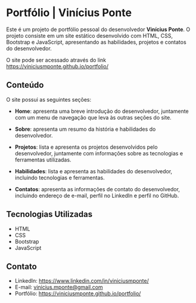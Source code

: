 # Portfólio | Vinícius Ponte

Este é um projeto de portfólio pessoal do desenvolvedor **Vinícius Ponte**. O projeto consiste em um site estático desenvolvido com HTML, CSS, Bootstrap e JavaScript, apresentando as habilidades, projetos e contatos do desenvolvedor.

O site pode ser acessado através do link https://viniciusmponte.github.io/portfolio/

## Conteúdo

O site possui as seguintes seções:

- **Home**: apresenta uma breve introdução do desenvolvedor, juntamente com um menu de navegação que leva às outras seções do site.

- **Sobre**: apresenta um resumo da história e habilidades do desenvolvedor.

- **Projetos**: lista e apresenta os projetos desenvolvidos pelo desenvolvedor, juntamente com informações sobre as tecnologias e ferramentas utilizadas.

- **Habilidades**: lista e apresenta as habilidades do desenvolvedor, incluindo tecnologias e ferramentas.

- **Contatos**: apresenta as informações de contato do desenvolvedor, incluindo endereço de e-mail, perfil no LinkedIn e perfil no GitHub.

## Tecnologias Utilizadas

- HTML
- CSS
- Bootstrap
- JavaScript

## Contato

- LinkedIn: https://www.linkedin.com/in/viniciusmponte/
- E-mail: vinicius.mponte@gmail.com
- Portfólio: https://viniciusmponte.github.io/portfolio/
